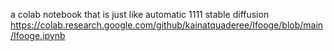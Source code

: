 a colab notebook that is just like automatic 1111 stable diffusion
https://colab.research.google.com/github/kainatquaderee/Ifooge/blob/main/Ifooge.ipynb
